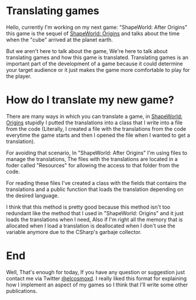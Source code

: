 # Translating games
Hello, currently I'm working on my next game: "ShapeWorld: After Origins" this game is the sequel of [ShapeWorld: Origins](https://pixel-barrels.itch.io/shapeworld-origins) and talks about the time when the "cube" arrived at the planet earth. 
![]()

But we aren't here to talk about the game, We're here to talk about translating games and how this game is translated. Translating games is an important part of the development of a game because it could determine your target audience or it just makes the game more comfortable to play for the player.

# How do I translate my new game?
There are many ways in which you can translate a game, in [ShapeWorld: Origins](https://pixel-barrels.itch.io/shapeworld-origins) stupidly I putted the translations into a class that I write into a file from the code (Literally, I created a file with the translations from the code everytime the game starts and then I opened the file when I wanted to get a translation).
![]()

For avoiding that scenario, In "ShapeWorld: After Origins" I'm using files to manage the translations, The files with the translations are located in a foder called "Resources" for allowing the access to that folder from the code.
![]()

For reading these files I've created a class with the fields that contains the translations and a public function that loads the translation depending on the desired language.
![]()

I think that this method is pretty good because this method isn't too redundant like the method that I used in "ShapeWorld: Origins" and it just loads the translations when I need, Also if I'm right all the memory that is allocated when I load a translation is deallocated when I don't use the variable anymore due to the CSharp's garbaje collector.

# End
Well, That's enough for today, If you have any question or suggestion just contact me via Twitter [@elcosmoxd](https://twitter.com/ElCosmoXD). I really liked this format for explaining how I implement an aspect of my games so I think that I'll write some other publications.
